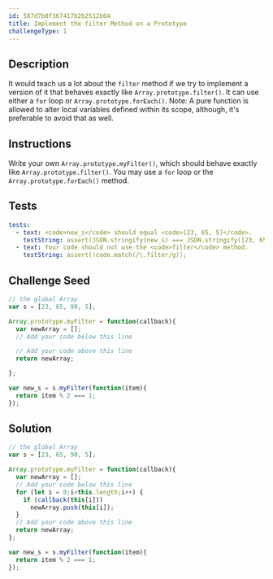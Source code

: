 ```yaml
---
id: 587d7b8f367417b2b2512b64
title: Implement the filter Method on a Prototype
challengeType: 1
---
```


## Description
<section id='description'>
It would teach us a lot about the <code>filter</code> method if we try to implement a version of it that behaves exactly like <code>Array.prototype.filter()</code>. It can use either a <code>for</code> loop or <code>Array.prototype.forEach()</code>.
Note: A pure function is allowed to alter local variables defined within its scope, although, it's preferable to avoid that as well.
</section>

## Instructions
<section id='instructions'>
Write your own <code>Array.prototype.myFilter()</code>, which should behave exactly like <code>Array.prototype.filter()</code>. You may use a <code>for</code> loop or the <code>Array.prototype.forEach()</code> method.
</section>

## Tests
<section id='tests'>

```yml
tests:
  - text: <code>new_s</code> should equal <code>[23, 65, 5]</code>.
    testString: assert(JSON.stringify(new_s) === JSON.stringify([23, 65, 5]));
  - text: Your code should not use the <code>filter</code> method.
    testString: assert(!code.match(/\.filter/g));

```

</section>

## Challenge Seed
<section id='challengeSeed'>

<div id='js-seed'>

```js
// the global Array
var s = [23, 65, 98, 5];

Array.prototype.myFilter = function(callback){
  var newArray = [];
  // Add your code below this line

  // Add your code above this line
  return newArray;

};

var new_s = s.myFilter(function(item){
  return item % 2 === 1;
});
```

</div>



</section>

## Solution
<section id='solution'>

```js
// the global Array
var s = [23, 65, 98, 5];

Array.prototype.myFilter = function(callback){
  var newArray = [];
  // Add your code below this line
  for (let i = 0;i<this.length;i++) {
    if (callback(this[i]))
      newArray.push(this[i]);
  }
  // Add your code above this line
  return newArray;
};

var new_s = s.myFilter(function(item){
  return item % 2 === 1;
});
```
</section>
